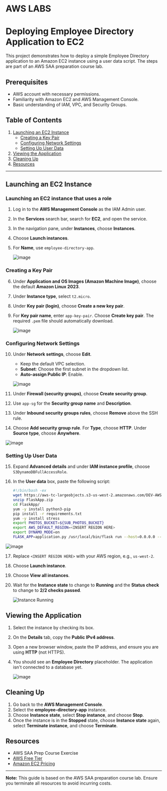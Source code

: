 # AWS LABS

# Deploying Employee Directory Application to EC2

This project demonstrates how to deploy a simple Employee Directory application to an Amazon EC2 instance using a user data script. The steps are part of an AWS SAA preparation course lab.

## Prerequisites

- AWS account with necessary permissions.
- Familiarity with Amazon EC2 and AWS Management Console.
- Basic understanding of IAM, VPC, and Security Groups.

## Table of Contents

1. [Launching an EC2 Instance](#launching-an-ec2-instance)
   - [Creating a Key Pair](#creating-a-key-pair)
   - [Configuring Network Settings](#configuring-network-settings)
   - [Setting Up User Data](#setting-up-user-data)
2. [Viewing the Application](#viewing-the-application)
3. [Cleaning Up](#cleaning-up)
4. [Resources](#resources)

---

## Launching an EC2 Instance

### Launching an EC2 instance that uses a role

1. Log in to the **AWS Management Console** as the IAM Admin user.
2. In the **Services** search bar, search for **EC2**, and open the service.
3. In the navigation pane, under **Instances**, choose **Instances**.
4. Choose **Launch instances**.
5. For **Name**, use `employee-directory-app`.

    ![image](https://github.com/user-attachments/assets/68b24572-73bd-4cd9-a5bb-34799955ee53)

### Creating a Key Pair

6. Under **Application and OS Images (Amazon Machine Image)**, choose the default **Amazon Linux 2023**.
7. Under **Instance type**, select `t2.micro`.
8. Under **Key pair (login)**, choose **Create a new key pair**.
9. For **Key pair name**, enter `app-key-pair`. Choose **Create key pair**. The required `.pem` file should automatically download.

   ![image](https://github.com/user-attachments/assets/809a2c03-e108-40df-9b1f-c3283bbebda7)

### Configuring Network Settings

10. Under **Network settings**, choose **Edit**.
    - Keep the default VPC selection.
    - **Subnet**: Choose the first subnet in the dropdown list.
    - **Auto-assign Public IP**: Enable.

    ![image](https://github.com/user-attachments/assets/4af63a48-4094-41b9-8db1-0fdfa0312edf)

11. Under **Firewall (security groups)**, choose **Create security group**.
12. Use `app-sg` for the **Security group name** and **Description**.
13. Under **Inbound security groups rules**, choose **Remove** above the SSH rule.
14. Choose **Add security group rule**. For **Type**, choose **HTTP**. Under **Source type**, choose **Anywhere**.

   ![image](https://github.com/user-attachments/assets/a6f333be-095b-426a-ad75-d9e2c2b735fd)

### Setting Up User Data

15. Expand **Advanced details** and under **IAM instance profile**, choose `S3DynamoDBFullAccessRole`.
16. In the **User data** box, paste the following script:

    ```bash
    #!/bin/bash -ex
    wget https://aws-tc-largeobjects.s3-us-west-2.amazonaws.com/DEV-AWS-MO-GCNv2/FlaskApp.zip
    unzip FlaskApp.zip
    cd FlaskApp/
    yum -y install python3-pip
    pip install -r requirements.txt
    yum -y install stress
    export PHOTOS_BUCKET=${SUB_PHOTOS_BUCKET}
    export AWS_DEFAULT_REGION=<INSERT REGION HERE>
    export DYNAMO_MODE=on
    FLASK_APP=application.py /usr/local/bin/flask run --host=0.0.0.0 --port=80
    ```

   ![image](https://github.com/user-attachments/assets/b0502842-25d9-4e2e-b837-60b041fd62b0)

17. Replace `<INSERT REGION HERE>` with your AWS region, e.g., `us-west-2`.

18. Choose **Launch instance**.

19. Choose **View all instances**.

20. Wait for the **Instance state** to change to **Running** and the **Status check** to change to **2/2 checks passed**.

    ![Instance Running](path/to/your/image7.png)

## Viewing the Application

1. Select the instance by checking its box.
2. On the **Details** tab, copy the **Public IPv4 address**.
3. Open a new browser window, paste the IP address, and ensure you are using **HTTP** (not HTTPS).
4. You should see an **Employee Directory** placeholder. The application isn't connected to a database yet.

    ![image](https://github.com/user-attachments/assets/abb683af-d53d-4669-9aca-4b24650fdd81)

## Cleaning Up

1. Go back to the **AWS Management Console**.
2. Select the **employee-directory-app** instance.
3. Choose **Instance state**, select **Stop instance**, and choose **Stop**.
4. Once the instance is in the **Stopped** state, choose **Instance state** again, select **Terminate instance**, and choose **Terminate**.

## Resources

- AWS SAA Prep Course Exercise
- [AWS Free Tier](https://aws.amazon.com/free/)
- [Amazon EC2 Pricing](https://aws.amazon.com/ec2/pricing/)

---

**Note:** This guide is based on the AWS SAA preparation course lab. Ensure you terminate all resources to avoid incurring costs.
